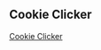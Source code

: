 <!DOCTYPE html>
<html lang="en">
<head>
    <meta charset="UTF-8">
    <title>Cookie Clicker</title>
</head>
<body>
    <h2>Cookie Clicker</h2>
    <a href="https://https://assets/html-gabes/cookieclicker">Cookie Clicker</a>
